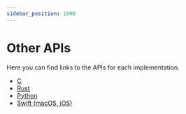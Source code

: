 ```yaml
---
sidebar_position: 1000
---
```

# Other APIs

Here you can find links to the APIs for each implementation.

  * [C](https://github.com/automerge/automerge/tree/main/rust/automerge-c)
  * [Rust](https://github.com/automerge/automerge-rs)
  * [Python](https://github.com/automerge/automerge-py)
  * [Swift (macOS, iOS)](https://automerge.org/automerge-swift/documentation/automerge/)

